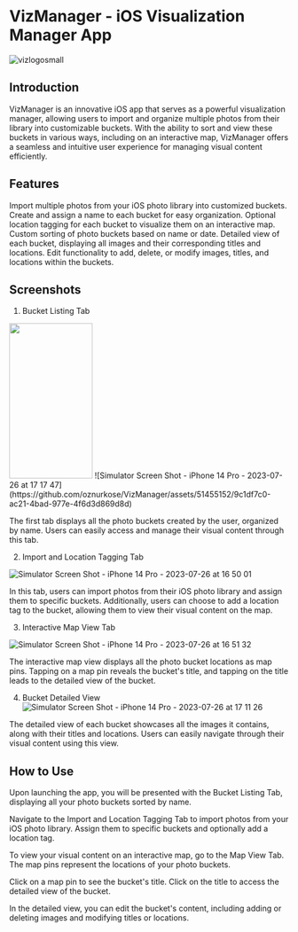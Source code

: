 # VizManager - iOS Visualization Manager App


![vizlogosmall](https://github.com/oznurkose/VizManager/assets/51455152/7e4347a5-e154-4574-8e5b-0e3da423e100)




## Introduction
VizManager is an innovative iOS app that serves as a powerful visualization manager, allowing users to import and organize multiple photos from their library into customizable buckets. With the ability to sort and view these buckets in various ways, including on an interactive map, VizManager offers a seamless and intuitive user experience for managing visual content efficiently.

## Features
Import multiple photos from your iOS photo library into customized buckets.
Create and assign a name to each bucket for easy organization.
Optional location tagging for each bucket to visualize them on an interactive map.
Custom sorting of photo buckets based on name or date.
Detailed view of each bucket, displaying all images and their corresponding titles and locations.
Edit functionality to add, delete, or modify images, titles, and locations within the buckets.

## Screenshots
1. Bucket Listing Tab

<img src="https://github.com/oznurkose/VizManager/assets/51455152/9c1df7c0-ac21-4bad-977e-4f6d3d869d8d" width="150" height="280">
![Simulator Screen Shot - iPhone 14 Pro - 2023-07-26 at 17 17 47](https://github.com/oznurkose/VizManager/assets/51455152/9c1df7c0-ac21-4bad-977e-4f6d3d869d8d)


The first tab displays all the photo buckets created by the user, organized by name. Users can easily access and manage their visual content through this tab.

2. Import and Location Tagging Tab

![Simulator Screen Shot - iPhone 14 Pro - 2023-07-26 at 16 50 01](https://github.com/oznurkose/VizManager/assets/51455152/6af70fa7-1f87-4ee5-8409-8f4b2560c6fc)

In this tab, users can import photos from their iOS photo library and assign them to specific buckets. Additionally, users can choose to add a location tag to the bucket, allowing them to view their visual content on the map.

3. Interactive Map View Tab

![Simulator Screen Shot - iPhone 14 Pro - 2023-07-26 at 16 51 32](https://github.com/oznurkose/VizManager/assets/51455152/7314bc79-c37d-4993-bfa1-03204cf0b8bd)

The interactive map view displays all the photo bucket locations as map pins. Tapping on a map pin reveals the bucket's title, and tapping on the title leads to the detailed view of the bucket.

4. Bucket Detailed View
![Simulator Screen Shot - iPhone 14 Pro - 2023-07-26 at 17 11 26](https://github.com/oznurkose/VizManager/assets/51455152/4f8aae38-3753-4929-ae64-968679e8563b)


The detailed view of each bucket showcases all the images it contains, along with their titles and locations. Users can easily navigate through their visual content using this view.

## How to Use
Upon launching the app, you will be presented with the Bucket Listing Tab, displaying all your photo buckets sorted by name.

Navigate to the Import and Location Tagging Tab to import photos from your iOS photo library. Assign them to specific buckets and optionally add a location tag.

To view your visual content on an interactive map, go to the Map View Tab. The map pins represent the locations of your photo buckets.

Click on a map pin to see the bucket's title. Click on the title to access the detailed view of the bucket.

In the detailed view, you can edit the bucket's content, including adding or deleting images and modifying titles or locations.


